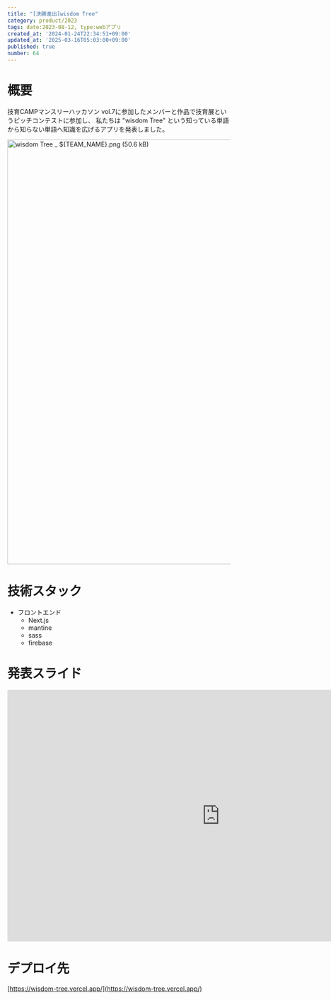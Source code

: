 ```yaml
---
title: "[決勝進出]wisdom Tree"
category: product/2023
tags: date:2023-08-12, type:webアプリ
created_at: '2024-01-24T22:34:51+09:00'
updated_at: '2025-03-16T05:03:00+09:00'
published: true
number: 64
---
```


<!-- icons: react,nextjs,scss -->

# 概要
技育CAMPマンスリーハッカソン vol.7に参加したメンバーと作品で技育展というピッチコンテストに参加し、
私たちは "wisdom Tree" という知っている単語から知らない単語へ知識を広げるアプリを発表しました。

<img width="960" alt="wisdom Tree _ ${TEAM_NAME}.png (50.6 kB)" src="https://img.esa.io/uploads/production/attachments/21347/2024/01/24/148142/eb5f2ed6-e569-45f5-ab5b-6276e1452ca8.png">

# 技術スタック
- フロントエンド
    - Next.js
    - mantine
    - sass
    - firebase


# 発表スライド

<iframe src="https://docs.google.com/presentation/d/e/2PACX-1vR0Wd_MS751hSvsROIuFXX0Wsq6VDYf0YDRX2ms1fsSKjAv3eRDcqPf7kKBhfUPGFsEpjCt73oWznxt/embed?start=false&loop=false&delayms=3000" frameborder="0" width="960" height="569" allowfullscreen="true" mozallowfullscreen="true" webkitallowfullscreen="true"></iframe>

# デプロイ先

[https://wisdom-tree.vercel.app/](https://wisdom-tree.vercel.app/)

